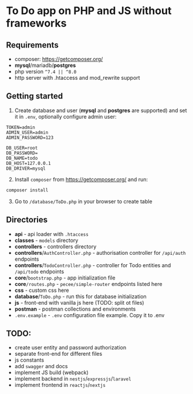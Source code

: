 # To Do app on PHP and JS without frameworks

## Requirements
- composer: https://getcomposer.org/
- **mysql**/mariadb/**postgres**
- php version `^7.4 || ^8.0`
- http server with .htaccess and mod_rewrite support

## Getting started
1. Create database and user (**mysql** and **postgres** are supported) and set it in `.env`, optionally configure admin user:
```
TOKEN=admin
ADMIN_USER=admin
ADMIN_PASSWORD=123

DB_USER=root
DB_PASSWORD=
DB_NAME=todo
DB_HOST=127.0.0.1
DB_DRIVER=mysql
```
2. Install `composer` from https://getcomposer.org/ and run:
```bash
composer install
```

3. Go to `/database/ToDo.php` in your browser to create table

## Directories

- **api** - api loader with `.htaccess`
- **classes** - `models` directory
- **controllers** - controllers directory
- **controllers**/`AuthController.php` - authorisation controller for `/api/auth` endpoints
- **controllers**/`TodoController.php` - controller for Todo entities and `/api/todo` endpoints
- **core**/`bootstrap.php` - app initialization file
- **core**`/routes.php` - `pecee/simple-router` endpoints listed here
- **css** - custom css here
- **database**/`ToDo.php` - run this for database initialization
- **js** - front-end with vanilla js here (TODO: split ot files)
- **postman** - postman collections and environments
- `.env.example` - `.env` configuration file example. Copy it to .env

## TODO:
- create user entity and password authorization
- separate front-end for different files
- js constants
- add `swagger` and docs
- implement JS build (webpack)
- implement backend in `nestjs`/`expressjs`/`laravel`
- implement frontend in `reactjs`/`nextjs`
